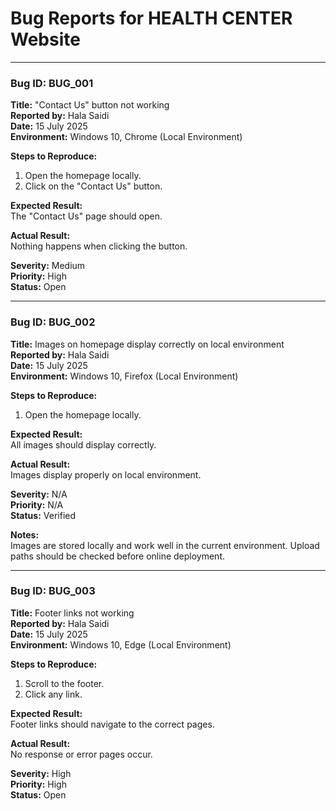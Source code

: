 # Bug Reports for HEALTH CENTER Website

---

### Bug ID: BUG_001  
**Title:** "Contact Us" button not working  
**Reported by:** Hala Saidi  
**Date:** 15 July 2025  
**Environment:** Windows 10, Chrome (Local Environment)  

**Steps to Reproduce:**  
1. Open the homepage locally.  
2. Click on the "Contact Us" button.

**Expected Result:**  
The "Contact Us" page should open.

**Actual Result:**  
Nothing happens when clicking the button.

**Severity:** Medium  
**Priority:** High  
**Status:** Open  

---

### Bug ID: BUG_002  
**Title:** Images on homepage display correctly on local environment  
**Reported by:** Hala Saidi  
**Date:** 15 July 2025  
**Environment:** Windows 10, Firefox (Local Environment)  

**Steps to Reproduce:**  
1. Open the homepage locally.

**Expected Result:**  
All images should display correctly.

**Actual Result:**  
Images display properly on local environment.

**Severity:** N/A  
**Priority:** N/A  
**Status:** Verified  

**Notes:**  
Images are stored locally and work well in the current environment. Upload paths should be checked before online deployment.

---

### Bug ID: BUG_003  
**Title:** Footer links not working  
**Reported by:** Hala Saidi  
**Date:** 15 July 2025  
**Environment:** Windows 10, Edge (Local Environment)  

**Steps to Reproduce:**  
1. Scroll to the footer.  
2. Click any link.

**Expected Result:**  
Footer links should navigate to the correct pages.

**Actual Result:**  
No response or error pages occur.

**Severity:** High  
**Priority:** High  
**Status:** Open  
